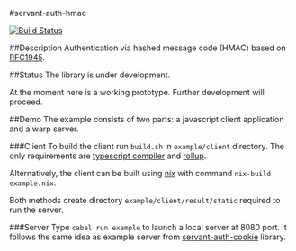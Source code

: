 #servant-auth-hmac

[![Build Status](https://travis-ci.org/zohl/servant-auth-hmac.svg?branch=master)](https://travis-ci.org/zohl/servant-auth-hmac)


##Description
Authentication via hashed message code (HMAC) based on [RFC1945](https://tools.ietf.org/html/rfc1945#section-11).

##Status
The library is under development.

At the moment here is a working prototype.
Further development will proceed.


##Demo
The example consists of two parts: a javascript client application and
a warp server.

###Client
To build the client run `build.sh` in `example/client` directory. The
only requirements
are [typescript compiler](https://github.com/Microsoft/TypeScript)
and [rollup](https://github.com/rollup/rollup).

Alternatively, the client can be built using
[nix](https://github.com/NixOS/nix) with command `nix-build
example.nix`.

Both methods create directory `example/client/result/static` required
to run the server.

###Server
Type `cabal run example` to launch a local server at 8080 port.
It follows the same idea as example server from
[servant-auth-cookie](https://github.com/zohl/servant-auth-cookie)
library.
